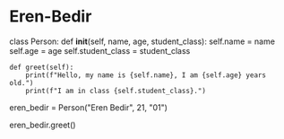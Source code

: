 # Eren-Bedir
class Person:
    def __init__(self, name, age, student_class):
        self.name = name
        self.age = age
        self.student_class = student_class

    def greet(self):
        print(f"Hello, my name is {self.name}, I am {self.age} years old.")
        print(f"I am in class {self.student_class}.")


eren_bedir = Person("Eren Bedir", 21, "01")


eren_bedir.greet()
